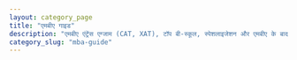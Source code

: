 ```yaml
---
layout: category_page
title: "एमबीए गाइड"
description: "एमबीए एंट्रेंस एग्जाम (CAT, XAT), टॉप बी-स्कूल, स्पेशलाइजेशन और एमबीए के बाद हाई-पेइंग जॉब्स के लिए एक कम्प्लीट गाइड।"
category_slug: "mba-guide"
---
```

